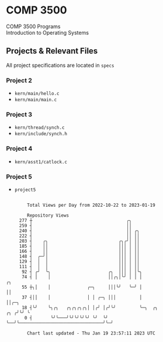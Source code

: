# COMP 3500
COMP 3500 Programs  
Introduction to Operating Systems  
## Projects & Relevant Files
All project specifications are located in `specs`
### Project 2
- `kern/main/hello.c`
- `kern/main/main.c`
### Project 3
- `kern/thread/synch.c`
- `kern/include/synch.h`
### Project 4
- `kern/asst1/catlock.c`
### Project 5
- `project5`

```

        Total Views per Day from 2022-10-22 to 2023-01-19

        Repository Views
     277 ┼                                    ╭╮
     259 ┤                                    ││
     240 ┤                                    ││ ╭╮
     222 ┤                                    ││ ││
     203 ┤    ╭╮                           ╭╮╭╯│ ││
     185 ┤    ││                           │││ │ ││
     166 ┤    ││                           │││ │ ││
     148 ┤  ╭─╯│                           │││ │ ││
     129 ┤  │  │                           │││ │ ││
     111 ┤  │  │                           │││ │ ││
      92 ┤ ╭╯  ╰╮                      ╭╮  │││ │ │╰╮
      74 ┤ │    │                      ││╭╮│╰╯ │ │ │                                          ╭╮
      55 ┼╮│    │              ╭─╮     │││╰╯   ╰─╯ │                                          ││
      37 ┤││    │              │ │ ╭─╮ │││         │                                          ││╭─╮
      18 ┤╰╯    ╰╮╭╮   ╭╮╭╮╭╮╭╮│ │╭╯ │╭╯╰╯         ╰─╮  ╭╮                                ╭╮ ╭╯╰╯ ╰
       0 ┤       ╰╯╰───╯╰╯╰╯╰╯╰╯ ╰╯  ╰╯              ╰──╯╰────────────────────────────────╯╰─╯

        Chart last updated - Thu Jan 19 23:57:11 2023 UTC
        
```
